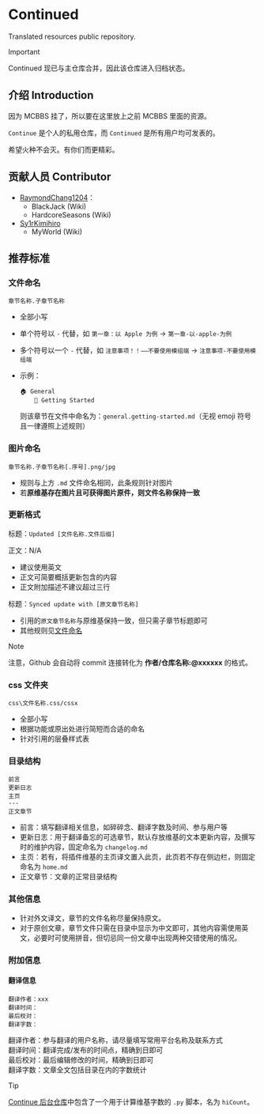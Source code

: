 # Continued
Translated resources public repository.

> [!IMPORTANT]
> Continued 现已与主仓库合并，因此该仓库进入归档状态。

## 介绍 Introduction

因为 MCBBS 挂了，所以要在这里放上之前 MCBBS 里面的资源。

`Continue` 是个人的私用仓库，而 `Continued` 是所有用户均可发表的。

希望火种不会灭。有你们而更精彩。

## 贡献人员 Contributor

* [RaymondChang1204](https://github.com/RaymondChang1204)：
  * BlackJack (Wiki)
  * HardcoreSeasons (Wiki)
* [Sy1rKimihiro](https://github.com/Sy1rKimihiro)
  * MyWorld (Wiki)

## 推荐标准

### 文件命名

`章节名称.子章节名称`

* 全部小写
* 单个符号以 `-` 代替，如 `第一章：以 Apple 为例` -> `第一章-以-apple-为例`
* 多个符号以一个 `-` 代替，如 `注意事项！！——不要使用模组端` -> `注意事项-不要使用模组端`

* 示例：
  ```
  🏠 General
      🔌 Getting Started
  ```
  则该章节在文件中命名为：`general.getting-started.md`（无视 emoji 符号且一律遵照上述规则）

### 图片命名

`章节名称.子章节名称[.序号].png/jpg`

* 规则与上方 `.md` 文件命名相同，此条规则针对图片
* 若**原维基存在图片且可获得图片原件，则文件名称保持一致**

### 更新格式

标题：`Updated [文件名称.文件后缀]`

正文：N/A

* 建议使用英文
* 正文可简要概括更新包含的内容
* 正文附加描述不建议超过三行

标题：`Synced update with [原文章节名称]`

* 引用的`原文章节名称`与原维基保持一致，但只需子章节标题即可
* 其他规则见[文件命名](#文件命名)

> [!NOTE]
> 注意，Github 会自动将 commit 连接转化为 **作者/仓库名称:@xxxxxx** 的格式。

### css 文件夹

`css\文件名称.css/cssx`

* 全部小写
* 根据功能或原出处进行简短而合适的命名
* 针对引用的层叠样式表

### 目录结构

```
前言
更新日志
主页
---
正文章节
```

* 前言：填写翻译相关信息，如碎碎念、翻译字数及时间、参与用户等
* 更新日志：用于翻译备忘的可选章节，默认存放维基的文本更新内容，及撰写时的维护内容，固定命名为 `changelog.md`
* 主页：若有，将插件维基的主页译文置入此页，此页若不存在侧边栏，则固定命名为 `home.md`
* 正文章节：文章的正常目录结构

### 其他信息

* 针对外文译文，章节的文件名称尽量保持原文。
* 对于原创文章，章节文件只需在目录中显示为中文即可，其他内容需使用英文，必要时可使用拼音，但切忌同一份文章中出现两种交错使用的情况。

### 附加信息

#### 翻译信息

```
翻译作者：xxx
翻译时间：
最后校对：
翻译字数：
```

翻译作者：参与翻译的用户名称，请尽量填写常用平台名称及联系方式    
翻译时间：翻译完成/发布的时间点，精确到日即可    
最后校对：最后编辑修改的时间，精确到日即可    
翻译字数：文章全文包括目录在内的字数统计    

> [!TIP]
> [Continue 后台仓库](https://www.github.com/SnowCutieOwO/snowcutieowo.github.io)中包含了一个用于计算维基字数的 `.py` 脚本，名为 `hiCount`。